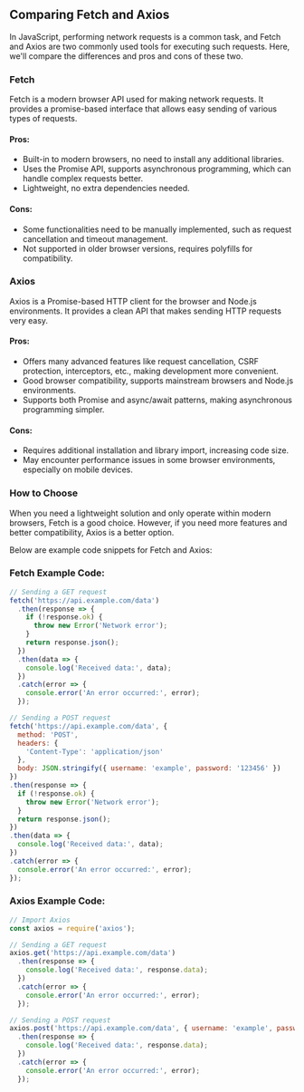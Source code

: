 ## Comparing Fetch and Axios

In JavaScript, performing network requests is a common task, and Fetch and Axios are two commonly used tools for executing such requests. Here, we'll compare the differences and pros and cons of these two.

### Fetch

Fetch is a modern browser API used for making network requests. It provides a promise-based interface that allows easy sending of various types of requests.

#### Pros:
- Built-in to modern browsers, no need to install any additional libraries.
- Uses the Promise API, supports asynchronous programming, which can handle complex requests better.
- Lightweight, no extra dependencies needed.

#### Cons:
- Some functionalities need to be manually implemented, such as request cancellation and timeout management.
- Not supported in older browser versions, requires polyfills for compatibility.

### Axios

Axios is a Promise-based HTTP client for the browser and Node.js environments. It provides a clean API that makes sending HTTP requests very easy.

#### Pros:
- Offers many advanced features like request cancellation, CSRF protection, interceptors, etc., making development more convenient.
- Good browser compatibility, supports mainstream browsers and Node.js environments.
- Supports both Promise and async/await patterns, making asynchronous programming simpler.

#### Cons:
- Requires additional installation and library import, increasing code size.
- May encounter performance issues in some browser environments, especially on mobile devices.

### How to Choose

When you need a lightweight solution and only operate within modern browsers, Fetch is a good choice. However, if you need more features and better compatibility, Axios is a better option.

Below are example code snippets for Fetch and Axios:

### Fetch Example Code:

```javascript
// Sending a GET request
fetch('https://api.example.com/data')
  .then(response => {
    if (!response.ok) {
      throw new Error('Network error');
    }
    return response.json();
  })
  .then(data => {
    console.log('Received data:', data);
  })
  .catch(error => {
    console.error('An error occurred:', error);
  });

// Sending a POST request
fetch('https://api.example.com/data', {
  method: 'POST',
  headers: {
    'Content-Type': 'application/json'
  },
  body: JSON.stringify({ username: 'example', password: '123456' })
})
.then(response => {
  if (!response.ok) {
    throw new Error('Network error');
  }
  return response.json();
})
.then(data => {
  console.log('Received data:', data);
})
.catch(error => {
  console.error('An error occurred:', error);
});
```

### Axios Example Code:

```javascript
// Import Axios
const axios = require('axios');

// Sending a GET request
axios.get('https://api.example.com/data')
  .then(response => {
    console.log('Received data:', response.data);
  })
  .catch(error => {
    console.error('An error occurred:', error);
  });

// Sending a POST request
axios.post('https://api.example.com/data', { username: 'example', password: '123456' })
  .then(response => {
    console.log('Received data:', response.data);
  })
  .catch(error => {
    console.error('An error occurred:', error);
  });
```